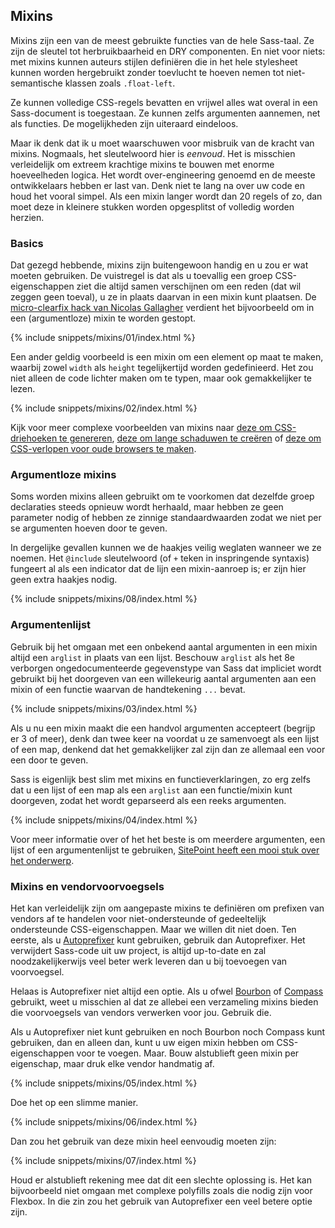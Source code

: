 
## Mixins

Mixins zijn een van de meest gebruikte functies van de hele Sass-taal. Ze zijn de sleutel tot herbruikbaarheid en DRY componenten. En niet voor niets: met mixins kunnen auteurs stijlen definiëren die in het hele stylesheet kunnen worden hergebruikt zonder toevlucht te hoeven nemen tot niet-semantische klassen zoals `.float-left`.

Ze kunnen volledige CSS-regels bevatten en vrijwel alles wat overal in een Sass-document is toegestaan. Ze kunnen zelfs argumenten aannemen, net als functies. De mogelijkheden zijn uiteraard eindeloos.

Maar ik denk dat ik u moet waarschuwen voor misbruik van de kracht van mixins. Nogmaals, het sleutelwoord hier is *eenvoud*. Het is misschien verleidelijk om extreem krachtige mixins te bouwen met enorme hoeveelheden logica. Het wordt over-engineering genoemd en de meeste ontwikkelaars hebben er last van. Denk niet te lang na over uw code en houd het vooral simpel. Als een mixin langer wordt dan 20 regels of zo, dan moet deze in kleinere stukken worden opgesplitst of volledig worden herzien.

### Basics

Dat gezegd hebbende, mixins zijn buitengewoon handig en u zou er wat moeten gebruiken. De vuistregel is dat als u toevallig een groep CSS-eigenschappen ziet die altijd samen verschijnen om een reden (dat wil zeggen geen toeval), u ze in plaats daarvan in een mixin kunt plaatsen. De [micro-clearfix hack van Nicolas Gallagher](http://nicolasgallagher.com/micro-clearfix-hack/) verdient het bijvoorbeeld om in een (argumentloze) mixin te worden gestopt.

{% include snippets/mixins/01/index.html %}

Een ander geldig voorbeeld is een mixin om een element op maat te maken, waarbij zowel `width` als `height` tegelijkertijd worden gedefinieerd. Het zou niet alleen de code lichter maken om te typen, maar ook gemakkelijker te lezen.

{% include snippets/mixins/02/index.html %}

Kijk voor meer complexe voorbeelden van mixins naar [deze om CSS-driehoeken te genereren](https://www.sitepoint.com/sass-mixin-css-triangles/), [deze om lange schaduwen te creëren](https://www.sitepoint.com/ultimate-long-shadow-sass-mixin/) of [deze om CSS-verlopen voor oude browsers te maken](https://www.sitepoint.com/building-linear-gradient-mixin-sass/).

### Argumentloze mixins

Soms worden mixins alleen gebruikt om te voorkomen dat dezelfde groep declaraties steeds opnieuw wordt herhaald, maar hebben ze geen parameter nodig of hebben ze zinnige standaardwaarden zodat we niet per se argumenten hoeven door te geven.

In dergelijke gevallen kunnen we de haakjes veilig weglaten wanneer we ze noemen. Het `@include` sleutelwoord (of `+` teken in inspringende syntaxis) fungeert al als een indicator dat de lijn een mixin-aanroep is; er zijn hier geen extra haakjes nodig.

{% include snippets/mixins/08/index.html %}

### Argumentenlijst

Gebruik bij het omgaan met een onbekend aantal argumenten in een mixin altijd een `arglist` in plaats van een lijst. Beschouw `arglist` als het 8e verborgen ongedocumenteerde gegevenstype van Sass dat impliciet wordt gebruikt bij het doorgeven van een willekeurig aantal argumenten aan een mixin of een functie waarvan de handtekening `...` bevat.

{% include snippets/mixins/03/index.html %}

Als u nu een mixin maakt die een handvol argumenten accepteert (begrijp er 3 of meer), denk dan twee keer na voordat u ze samenvoegt als een lijst of een map, denkend dat het gemakkelijker zal zijn dan ze allemaal een voor een door te geven.

Sass is eigenlijk best slim met mixins en functieverklaringen, zo erg zelfs dat u een lijst of een map als een `arglist` aan een functie/mixin kunt doorgeven, zodat het wordt geparseerd als een reeks argumenten.

{% include snippets/mixins/04/index.html %}

Voor meer informatie over of het het beste is om meerdere argumenten, een lijst of een argumentenlijst te gebruiken, [SitePoint heeft een mooi stuk over het onderwerp](https://www.sitepoint.com/sass-multiple-arguments-lists-or-arglist/).

### Mixins en vendorvoorvoegsels

Het kan verleidelijk zijn om aangepaste mixins te definiëren om prefixen van vendors af te handelen voor niet-ondersteunde of gedeeltelijk ondersteunde CSS-eigenschappen. Maar we willen dit niet doen. Ten eerste, als u [Autoprefixer](https://github.com/postcss/autoprefixer) kunt gebruiken, gebruik dan Autoprefixer. Het verwijdert Sass-code uit uw project, is altijd up-to-date en zal noodzakelijkerwijs veel beter werk leveren dan u bij toevoegen van voorvoegsel.

Helaas is Autoprefixer niet altijd een optie. Als u ofwel [Bourbon](https://bourbon.io/) of [Compass](http://compass-style.org/) gebruikt, weet u misschien al dat ze allebei een verzameling mixins bieden die voorvoegsels van vendors verwerken voor jou. Gebruik die.

Als u Autoprefixer niet kunt gebruiken en noch Bourbon noch Compass kunt gebruiken, dan en alleen dan, kunt u uw eigen mixin hebben om CSS-eigenschappen voor te voegen. Maar. Bouw alstublieft geen mixin per eigenschap, maar druk elke vendor handmatig af.

{% include snippets/mixins/05/index.html %}

Doe het op een slimme manier.

{% include snippets/mixins/06/index.html %}

Dan zou het gebruik van deze mixin heel eenvoudig moeten zijn:

{% include snippets/mixins/07/index.html %}

Houd er alstublieft rekening mee dat dit een slechte oplossing is. Het kan bijvoorbeeld niet omgaan met complexe polyfills zoals die nodig zijn voor Flexbox. In die zin zou het gebruik van Autoprefixer een veel betere optie zijn.
